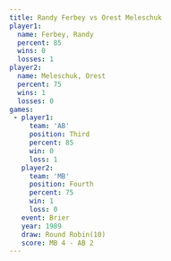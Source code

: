 ```yaml
---
title: Randy Ferbey vs Orest Meleschuk
player1:                
  name: Ferbey, Randy   
  percent: 85           
  wins: 0               
  losses: 1             
player2:                
  name: Meleschuk, Orest
  percent: 75           
  wins: 1               
  losses: 0             
games:
 - player1:         
     team: 'AB'     
     position: Third
     percent: 85    
     win: 0         
     loss: 1        
   player2:          
     team: 'MB'      
     position: Fourth
     percent: 75     
     win: 1          
     loss: 0         
   event: Brier         
   year: 1989           
   draw: Round Robin(10)
   score: MB 4 - AB 2   
---
```

